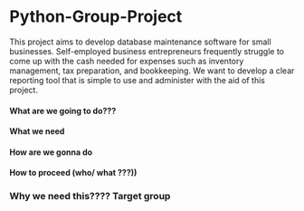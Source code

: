 # Python-Group-Project
This project aims to develop database maintenance software for small businesses. Self-employed business entrepreneurs frequently struggle to come up with the cash needed for expenses such as inventory management, tax preparation, and bookkeeping. We want to develop a clear reporting tool that is simple to use and administer with the aid of this project. 
#### What are we going to do??? 

#### What we need

#### How are we gonna do 

#### How to proceed (who/ what ???))


### Why we need this???? Target group



